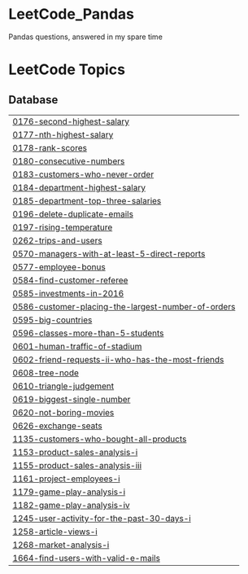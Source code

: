 # LeetCode_Pandas
Pandas questions, answered in my spare time

<!---LeetCode Topics Start-->
# LeetCode Topics
## Database
|  |
| ------- |
| [0176-second-highest-salary](https://github.com/MassiCanosi/LeetCode_Pandas/tree/master/0176-second-highest-salary) |
| [0177-nth-highest-salary](https://github.com/MassiCanosi/LeetCode_Pandas/tree/master/0177-nth-highest-salary) |
| [0178-rank-scores](https://github.com/MassiCanosi/LeetCode_Pandas/tree/master/0178-rank-scores) |
| [0180-consecutive-numbers](https://github.com/MassiCanosi/LeetCode_Pandas/tree/master/0180-consecutive-numbers) |
| [0183-customers-who-never-order](https://github.com/MassiCanosi/LeetCode_Pandas/tree/master/0183-customers-who-never-order) |
| [0184-department-highest-salary](https://github.com/MassiCanosi/LeetCode_Pandas/tree/master/0184-department-highest-salary) |
| [0185-department-top-three-salaries](https://github.com/MassiCanosi/LeetCode_Pandas/tree/master/0185-department-top-three-salaries) |
| [0196-delete-duplicate-emails](https://github.com/MassiCanosi/LeetCode_Pandas/tree/master/0196-delete-duplicate-emails) |
| [0197-rising-temperature](https://github.com/MassiCanosi/LeetCode_Pandas/tree/master/0197-rising-temperature) |
| [0262-trips-and-users](https://github.com/MassiCanosi/LeetCode_Pandas/tree/master/0262-trips-and-users) |
| [0570-managers-with-at-least-5-direct-reports](https://github.com/MassiCanosi/LeetCode_Pandas/tree/master/0570-managers-with-at-least-5-direct-reports) |
| [0577-employee-bonus](https://github.com/MassiCanosi/LeetCode_Pandas/tree/master/0577-employee-bonus) |
| [0584-find-customer-referee](https://github.com/MassiCanosi/LeetCode_Pandas/tree/master/0584-find-customer-referee) |
| [0585-investments-in-2016](https://github.com/MassiCanosi/LeetCode_Pandas/tree/master/0585-investments-in-2016) |
| [0586-customer-placing-the-largest-number-of-orders](https://github.com/MassiCanosi/LeetCode_Pandas/tree/master/0586-customer-placing-the-largest-number-of-orders) |
| [0595-big-countries](https://github.com/MassiCanosi/LeetCode_Pandas/tree/master/0595-big-countries) |
| [0596-classes-more-than-5-students](https://github.com/MassiCanosi/LeetCode_Pandas/tree/master/0596-classes-more-than-5-students) |
| [0601-human-traffic-of-stadium](https://github.com/MassiCanosi/LeetCode_Pandas/tree/master/0601-human-traffic-of-stadium) |
| [0602-friend-requests-ii-who-has-the-most-friends](https://github.com/MassiCanosi/LeetCode_Pandas/tree/master/0602-friend-requests-ii-who-has-the-most-friends) |
| [0608-tree-node](https://github.com/MassiCanosi/LeetCode_Pandas/tree/master/0608-tree-node) |
| [0610-triangle-judgement](https://github.com/MassiCanosi/LeetCode_Pandas/tree/master/0610-triangle-judgement) |
| [0619-biggest-single-number](https://github.com/MassiCanosi/LeetCode_Pandas/tree/master/0619-biggest-single-number) |
| [0620-not-boring-movies](https://github.com/MassiCanosi/LeetCode_Pandas/tree/master/0620-not-boring-movies) |
| [0626-exchange-seats](https://github.com/MassiCanosi/LeetCode_Pandas/tree/master/0626-exchange-seats) |
| [1135-customers-who-bought-all-products](https://github.com/MassiCanosi/LeetCode_Pandas/tree/master/1135-customers-who-bought-all-products) |
| [1153-product-sales-analysis-i](https://github.com/MassiCanosi/LeetCode_Pandas/tree/master/1153-product-sales-analysis-i) |
| [1155-product-sales-analysis-iii](https://github.com/MassiCanosi/LeetCode_Pandas/tree/master/1155-product-sales-analysis-iii) |
| [1161-project-employees-i](https://github.com/MassiCanosi/LeetCode_Pandas/tree/master/1161-project-employees-i) |
| [1179-game-play-analysis-i](https://github.com/MassiCanosi/LeetCode_Pandas/tree/master/1179-game-play-analysis-i) |
| [1182-game-play-analysis-iv](https://github.com/MassiCanosi/LeetCode_Pandas/tree/master/1182-game-play-analysis-iv) |
| [1245-user-activity-for-the-past-30-days-i](https://github.com/MassiCanosi/LeetCode_Pandas/tree/master/1245-user-activity-for-the-past-30-days-i) |
| [1258-article-views-i](https://github.com/MassiCanosi/LeetCode_Pandas/tree/master/1258-article-views-i) |
| [1268-market-analysis-i](https://github.com/MassiCanosi/LeetCode_Pandas/tree/master/1268-market-analysis-i) |
| [1664-find-users-with-valid-e-mails](https://github.com/MassiCanosi/LeetCode_Pandas/tree/master/1664-find-users-with-valid-e-mails) |
<!---LeetCode Topics End-->